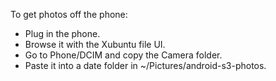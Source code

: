 To get photos off the phone:

- Plug in the phone.
- Browse it with the Xubuntu file UI.
- Go to Phone/DCIM and copy the Camera folder.
- Paste it into a date folder in ~/Pictures/android-s3-photos.
